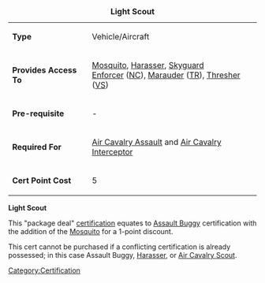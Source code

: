 <table>
<caption><strong>Light Scout</strong></caption>
<tbody>
<tr class="odd">
<td><p><strong>Type</strong></p></td>
<td><p>Vehicle/Aircraft</p></td>
</tr>
<tr class="even">
<td><p><strong>Provides Access To</strong></p></td>
<td><p><a href="Mosquito" title="wikilink">Mosquito</a>, <a href="Harasser" title="wikilink">Harasser</a>, <a href="Skyguard" title="wikilink">Skyguard</a><br />
<a href="Enforcer" title="wikilink">Enforcer</a> (<a href="New_Conglomerate" title="wikilink">NC</a>), <a href="Marauder" title="wikilink">Marauder</a> (<a href="Terran_Republic" title="wikilink">TR</a>), <a href="Thresher" title="wikilink">Thresher</a> (<a href="Vanu_Sovereignty" title="wikilink">VS</a>)</p></td>
</tr>
<tr class="odd">
<td><p><strong>Pre-requisite</strong></p></td>
<td><p>-</p></td>
</tr>
<tr class="even">
<td><p><strong>Required For</strong></p></td>
<td><p><a href="Air_Cavalry_Assault" title="wikilink">Air Cavalry Assault</a> and <a href="Air_Cavalry_Interceptor" title="wikilink">Air Cavalry Interceptor</a></p></td>
</tr>
<tr class="odd">
<td><p><strong>Cert Point Cost</strong></p></td>
<td><p>5</p></td>
</tr>
</tbody>
</table>

**Light Scout**

This "package deal" [certification](/certification "wikilink") equates to
[Assault Buggy](</Assault_Buggy_(Certification)> "wikilink") certification
with the addition of the [Mosquito](/Mosquito "wikilink") for a 1-point
discount.

This cert cannot be purchased if a conflicting certification is already
possessed; in this case Assault Buggy,
[Harasser](</Harasser_(Certification)> "wikilink"), or [Air Cavalry
Scout](/Air_Cavalry_Scout "wikilink").

[Category:Certification](/Category:Certification "wikilink")
